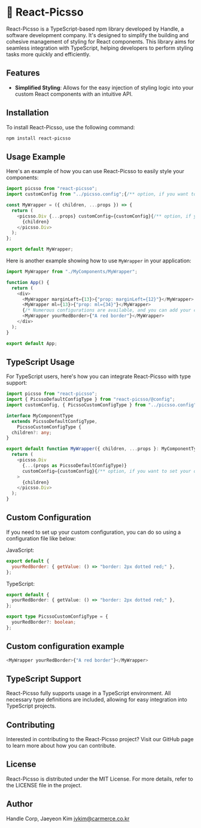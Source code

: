 # 🎨 React-Picsso

React-Picsso is a TypeScript-based npm library developed by Handle, a software development company. It's designed to simplify the building and cohesive management of styling for React components. This library aims for seamless integration with TypeScript, helping developers to perform styling tasks more quickly and efficiently.

## Features

- **Simplified Styling**: Allows for the easy injection of styling logic into your custom React components with an intuitive API.

## Installation

To install React-Picsso, use the following command:

```bash
npm install react-picsso
```

## Usage Example

Here's an example of how you can use React-Picsso to easily style your components:

```javascript
import picsso from "react-picsso";
import customConfig from "../picsso.config";{/** option, if you want to set your own configurations. # See custom configuration below. */}

const MyWrapper = ({ children, ...props }) => {
  return (
    <picsso.Div {...props} customConfig={customConfig}{/** option, if you want to set your own configurations. # See custom configuration below. */}>
      {children}
    </picsso.Div>
  );
};

export default MyWrapper;
```

Here is another example showing how to use `MyWrapper` in your application:

```javascript
import MyWrapper from "./MyComponents/MyWrapper";

function App() {
  return (
    <div>
      <MyWrapper marginLeft={13}>{"prop: marginLeft={12}"}</MyWrapper>
      <MyWrapper ml={13}>{"prop: ml={34}"}</MyWrapper>
      {/* Numerous configurations are available, and you can add your custom configs in root/picsso.config.ts if needed */}
      <MyWrapper yourRedBorder>{"A red border"}</MyWrapper>
    </div>
  );
}

export default App;
```

## TypeScript Usage

For TypeScript users, here's how you can integrate React-Picsso with type support:

```typescript
import picsso from "react-picsso";
import { PicssoDefaultConfigType } from "react-picsso/@config";
import customConfig, { PicssoCustomConfigType } from "../picsso.config";{/** option, if you want to set your own configurations. # See custom configuration below. */}

interface MyComponentType
  extends PicssoDefaultConfigType,
    PicssoCustomConfigType {
  children?: any;
}

export default function MyWrapper({ children, ...props }: MyComponentType) {
  return (
    <picsso.Div
      {...(props as PicssoDefaultConfigType)}
      customConfig={customConfig}{/** option, if you want to set your own configurations. # See custom configuration below. */}
    >
      {children}
    </picsso.Div>
  );
}
```

## Custom Configuration

If you need to set up your custom configuration, you can do so using a configuration file like below:

JavaScript:

```javascript
export default {
  yourRedBorder: { getValue: () => "border: 2px dotted red;" },
};
```

TypeScript:

```typescript
export default {
  yourRedBorder: { getValue: () => "border: 2px dotted red;" },
};

export type PicssoCustomConfigType = {
  yourRedBorder?: boolean;
};
```

## Custom configuration example

```javascript
<MyWrapper yourRedBorder>{"A red border"}</MyWrapper>
```

## TypeScript Support

React-Picsso fully supports usage in a TypeScript environment. All necessary type definitions are included, allowing for easy integration into TypeScript projects.

## Contributing

Interested in contributing to the React-Picsso project? Visit our GitHub page to learn more about how you can contribute.

## License

React-Picsso is distributed under the MIT License. For more details, refer to the LICENSE file in the project.

## Author

Handle Corp, Jaeyeon Kim <jykim@carmerce.co.kr>
